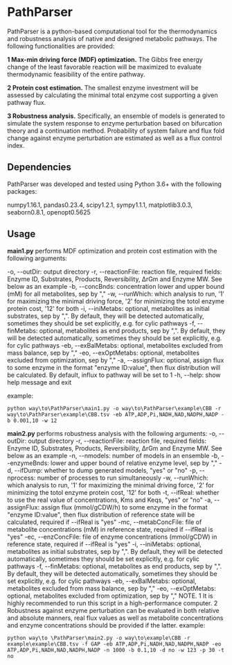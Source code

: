 # PathParser
PathParser is a python-based computational tool for the thermodynamics and robustness analysis of native and designed metabolic pathways. The following functionalities are provided:   
   
__1 Max-min driving force (MDF) optimization.__ The Gibbs free energy change of the least favorable reaction will be maximized to evaluate thermodynamic feasibility of the entire pathway.  
   
__2 Protein cost estimation.__ The smallest enzyme investment will be assessed by calculating the minimal total enzyme cost supporting a given pathway flux.   
   
__3 Robustness analysis.__ Specifically, an ensemble of models is generated to simulate the system response to enzyme perturbation based on bifurcation theory and a continuation method. Probability of system failure and flux fold change against enzyme perturbation are estimated as well as a flux control index.   
## Dependencies 
PathParser was developed and tested using Python 3.6+ with the following packages:   
   
numpy1.16.1, pandas0.23.4, scipy1.2.1, sympy1.1.1, matplotlib3.0.3, seaborn0.8.1, openopt0.5625
## Usage
__main1.py__ performs MDF optimization and protein cost estimation with the following arguments:
   
-o, --outDir: output directory
-r, --reactionFile: reaction file, required fields: Enzyme ID, Substrates, Products, Reversibility, ΔrGm and Enzyme MW. See below as an example
-b, --concBnds: concentration lower and upper bound (mM) for all metabolites, sep by ","
-w, --runWhich: which analysis to run, '1' for maximizing the minimal driving force, '2' for minimizing the totol enzyme protein cost, '12' for both
-i, --iniMetabs: optional, metabolites as initial substrates, sep by ",". By default, they will be detected automatically, sometimes they should be set explicitly, e.g. for cylic pathways
-f, --finMetabs: optional, metabolites as end products, sep by ",". By default, they will be detected automatically, sometimes they should be set explicitly, e.g. for cylic pathways
-eb, --exBalMetabs: optional, metabolites excluded from mass balance, sep by ","
-eo, --exOptMetabs: optional, metabolites excluded from optimization, sep by ","
-a, --assignFlux: optional, assign flux to some enzyme in the format "enzyme ID:value", then flux distribution will be calculated. By default, influx to pathway will be set to 1
-h, --help: show help message and exit
   
example:   
```
python way\to\PathParser\main1.py -o way\to\PathParser\example\CBB -r way\to\PathParser\example\CBB.tsv -eb ATP,ADP,Pi,NADH,NAD,NADPH,NADP -b 0.001,10 -w 12
```
__main2.py__ performs robustness analysis with the following arguments:
-o, --outDir: output directory
-r, --reactionFile: reaction file, required fields: Enzyme ID, Substrates, Products, Reversibility, ΔrGm and Enzyme MW. See below as an example
-n, --nmodels: number of models in an ensemble
-b, --enzymeBnds: lower and upper bound of relative enzyme level, sep by ","
-d, --ifDump: whether to dump generated models, "yes" or "no"
-p, --nprocess: number of processes to run simultaneously
-w, --runWhich: which analysis to run, '1' for maximizing the minimal driving force, '2' for minimizing the totol enzyme protein cost, '12' for both
-t, --ifReal: whether to use the real value of concentrations, Kms and Keqs, "yes" or "no"
-a, --assignFlux: assign flux (mmol/gCDW/h) to some enzyme in the format "enzyme ID:value", then flux distribution of reference state will be calculated, required if --ifReal is "yes"
-mc, --metabConcFile: file of metabolite concentrations (mM) in reference state, required if --ifReal is "yes"
-ec, --enzConcFile: file of enzyme concentrations (mmol/gCDW) in reference state, required if --ifReal is "yes"
-i, --iniMetabs: optional, metabolites as initial substrates, sep by ",". By default, they will be detected automatically, sometimes they should be set explicitly, e.g. for cylic pathways
-f, --finMetabs: optional, metabolites as end products, sep by ",". By default, they will be detected automatically, sometimes they should be set explicitly, e.g. for cylic pathways
-eb, --exBalMetabs: optional, metabolites excluded from mass balance, sep by ","
-eo, --exOptMetabs: optional, metabolites excluded from optimization, sep by ","
NOTE. 
1 It is highly recommended to run this script in a high-performance computer.
2 Robustness against enzyme perturbation can be evaluated in both relative and absolute manners, real flux values as well as metabolite concentrations and enzyme concentrations should be provided if the latter.
example:
```
python way\to \PathParser\main2.py -o way\to\example\CBB -r example\example\CBB.tsv -f GAP -eb ATP,ADP,Pi,NADH,NAD,NADPH,NADP -eo ATP,ADP,Pi,NADH,NAD,NADPH,NADP -n 1000 -b 0.1,10 -d no -w 123 -p 30 -t no
```


    
    
    

